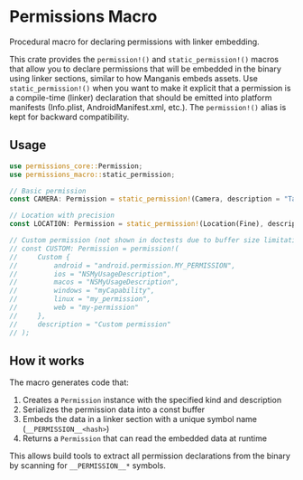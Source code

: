 # Permissions Macro

Procedural macro for declaring permissions with linker embedding.

This crate provides the `permission!()` and `static_permission!()` macros that allow you to declare permissions
that will be embedded in the binary using linker sections, similar to how Manganis
embeds assets. Use `static_permission!()` when you want to make it explicit that a
permission is a compile-time (linker) declaration that should be emitted into
platform manifests (Info.plist, AndroidManifest.xml, etc.). The `permission!()`
alias is kept for backward compatibility.

## Usage

```rust
use permissions_core::Permission;
use permissions_macro::static_permission;

// Basic permission
const CAMERA: Permission = static_permission!(Camera, description = "Take photos");

// Location with precision
const LOCATION: Permission = static_permission!(Location(Fine), description = "Track your runs");

// Custom permission (not shown in doctests due to buffer size limitations)
// const CUSTOM: Permission = permission!(
//     Custom { 
//         android = "android.permission.MY_PERMISSION",
//         ios = "NSMyUsageDescription",
//         macos = "NSMyUsageDescription", 
//         windows = "myCapability",
//         linux = "my_permission",
//         web = "my-permission"
//     },
//     description = "Custom permission"
// );
```

## How it works

The macro generates code that:

1. Creates a `Permission` instance with the specified kind and description
2. Serializes the permission data into a const buffer
3. Embeds the data in a linker section with a unique symbol name (`__PERMISSION__<hash>`)
4. Returns a `Permission` that can read the embedded data at runtime

This allows build tools to extract all permission declarations from the binary
by scanning for `__PERMISSION__*` symbols.
